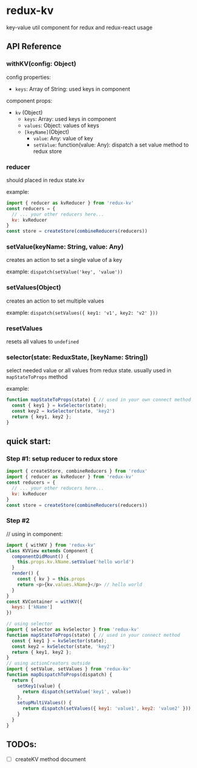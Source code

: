 # redux-kv
key-value util component for redux and redux-react usage

## API Reference

### withKV(config: Object)

config properties:
- `keys`: Array of String: used keys in component

component props:
- `kv` (Object)
  - `keys`: Array: used keys in component
  - `values`: Object: values of keys
  - `[keyName]`\(Object)
    - `value`: Any: value of key
    - `setValue`: function(value: Any): dispatch a set value method to redux store

### reducer

should placed in redux state.kv

example:
```javascript
import { reducer as kvReducer } from 'redux-kv'
const reducers = {
  // ... your other reducers here...
  kv: kvReducer
}
const store = createStore(combineReducers(reducers))
```

### setValue(keyName: String, value: Any)

creates an action to set a single value of a key

example: `dispatch(setValue('key', 'value'))`

### setValues(Object)

creates an action to set multiple values

example: `dispatch(setValues({ key1: 'v1', key2: 'v2' }))`

### resetValues

resets all values to `undefined`

### selector(state: ReduxState, [keyName: String])

select needed value or all values from redux state.
usually used in `mapStateToProps` method

example:
```javascript
function mapStateToProps(state) { // used in your own connect method
  const { key1 } = kvSelector(state);
  const key2 = kvSelector(state, 'key2')
  return { key1, key2 };
}
```


## quick start:
### Step #1: setup reducer to redux store
```javascript
import { createStore, combineReducers } from 'redux'
import { reducer as kvReducer } from 'redux-kv'
const reducers = {
  // ... your other reducers here...
  kv: kvReducer
}
const store = createStore(combineReducers(reducers))
```

### Step #2
// using in component:
```javascript
import { withKV } from 'redux-kv'
class KVView extends Component {
  componentDidMount() {
    this.props.kv.kName.setValue('hello world')
  }
  render() {
    const { kv } = this.props
    return <p>{kv.values.kName}</p> // hello world
  }
}
const KVContainer = withKV({
  keys: ['kName']
})
```

```javascript
// using selector
import { selector as kvSelector } from 'redux-kv'
function mapStateToProps(state) { // used in your connect method
  const { key1 } = kvSelector(state);
  const key2 = kvSelector(state, 'key2')
  return { key1, key2 };
}
// using actionCreators outside
import { setValue, setValues } from 'redux-kv'
function mapDispatchToProps(dispatch) {
  return {
    setKey1(value) {
      return dispatch(setValue('key1', value))
    },
    setupMultiValues() {
      return dispatch(setValues({ key1: 'value1', key2: 'value2' }))
    }
  }
}
```


## TODOs:

- [ ] createKV method document

